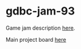 # gdbc-jam-93

Game jam description [here](https://itch.io/jam/mini-jam-93-vacation).

Main project board [here](https://github.com/jm-janzen/gdbc-jam-93/projects/1)
